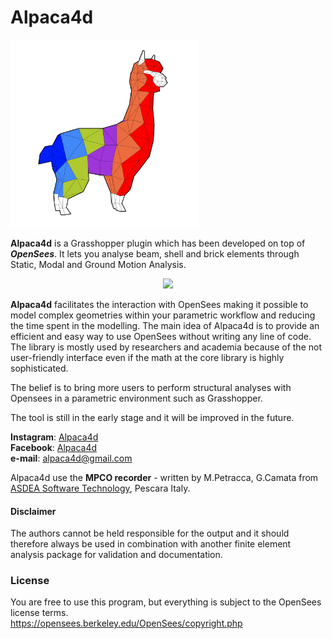 # Alpaca4d
<img src="Assets/Logo.png" alt="drawing" width="300"/>

__Alpaca4d__ is a Grasshopper plugin which has been developed on top of __*OpenSees*__. It lets you analyse beam, shell and brick elements through Static, Modal and Ground Motion Analysis.

<p align="center">
  <img src="Assets/EarthQuake.gif" width="600" class="centre" > 
</p>

__Alpaca4d__ facilitates the interaction with OpenSees making it possible to model complex geometries within your parametric workflow and reducing the time spent in the modelling. The main idea of Alpaca4d is to provide an efficient and easy way to use OpenSees without writing any line of code. The library is mostly used by researchers and academia because of the not user-friendly interface even if the math at the core library is highly sophisticated.

The belief is to bring more users to perform structural analyses with Opensees in a parametric environment such as Grasshopper.

The tool is still in the early stage and it will be improved in the future.

__Instagram__: [Alpaca4d](https://www.instagram.com/alpaca4d/)  
__Facebook__: [Alpaca4d](https://www.facebook.com/Alpaca4d)  
__e-mail__: alpaca4d@gmail.com  


Alpaca4d use the <strong>MPCO recorder</strong> - written by M.Petracca, G.Camata from 
<a href="https://asdeasoft.net/?home">ASDEA Software Technology</a>, Pescara Italy.

#### Disclaimer
The authors cannot be held responsible for the output and it should therefore always be used in combination with another finite element analysis package for validation and documentation.


### License
You are free to use this program, but everything is subject to the OpenSees license terms.  
https://opensees.berkeley.edu/OpenSees/copyright.php

